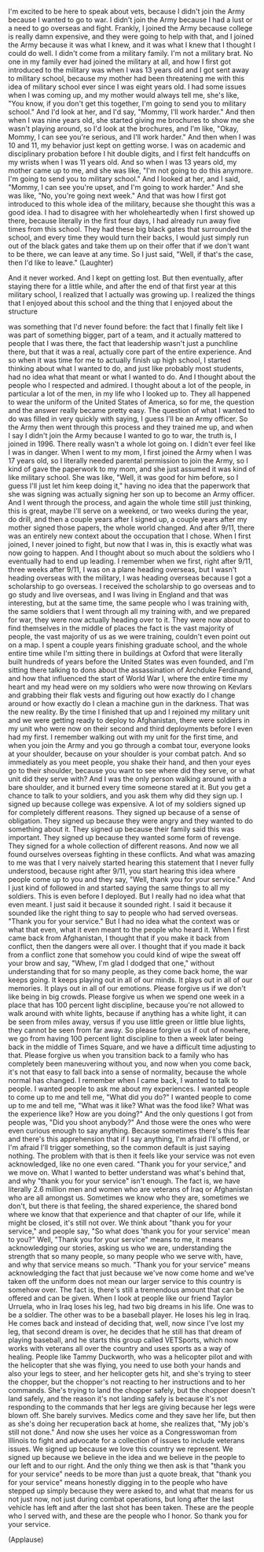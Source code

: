 
I&#39;m excited to be here to speak about vets,
because I didn&#39;t join the Army
because I wanted to go to war.
I didn&#39;t join the Army because I had a lust
or a need to go overseas and fight.
Frankly, I joined the Army because
college is really damn expensive,
and they were going to help with that,
and I joined the Army because
it was what I knew,
and it was what I knew that I thought I could do well.
I didn&#39;t come from a military family.
I&#39;m not a military brat.
No one in my family ever
had joined the military at all,
and how I first got introduced to the military
was when I was 13 years old
and I got sent away to military school,
because my mother had been threatening me
with this idea of military school
ever since I was eight years old.
I had some issues when I was coming up,
and my mother would always tell me, she&#39;s like,
&quot;You know, if you don&#39;t get this together,
I&#39;m going to send you to military school.&quot;
And I&#39;d look at her, and I&#39;d say, &quot;Mommy,
I&#39;ll work harder.&quot;
And then when I was nine years old,
she started giving me brochures
to show me she wasn&#39;t playing around,
so I&#39;d look at the brochures, and I&#39;m like,
&quot;Okay, Mommy, I can see you&#39;re
serious, and I&#39;ll work harder.&quot;
And then when I was 10 and 11,
my behavior just kept on getting worse.
I was on academic and disciplinary probation
before I hit double digits,
and I first felt handcuffs on my wrists
when I was 11 years old.
And so when I was 13 years old,
my mother came up to me, and she was like,
&quot;I&#39;m not going to do this anymore.
I&#39;m going to send you to military school.&quot;
And I looked at her, and I said, &quot;Mommy,
I can see you&#39;re upset, and
I&#39;m going to work harder.&quot;
And she was like, &quot;No, you&#39;re going next week.&quot;
And that was how I first got introduced
to this whole idea of the military,
because she thought this was a good idea.
I had to disagree with her wholeheartedly
when I first showed up there,
because literally in the first four days,
I had already run away five times from this school.
They had these big black gates
that surrounded the school,
and every time they would turn their backs,
I would just simply run out of the black gates
and take them up on their offer
that if we don&#39;t want to be there,
we can leave at any time.
So I just said, &quot;Well, if that&#39;s the case,
then I&#39;d like to leave.&quot; 
(Laughter)

And it never worked.
And I kept on getting lost.
But then eventually,
after staying there for a little while,
and after the end of that first year
at this military school,
I realized that I actually was growing up.
I realized the things that I enjoyed about this school
and the thing that I enjoyed about the structure

was something that I&#39;d never found before:
the fact that I finally felt like I
was part of something bigger,
part of a team, and it actually mattered to people
that I was there,
the fact that leadership wasn&#39;t just a punchline there,
but that it was a real, actually core part
of the entire experience.
And so when it was time for me to actually
finish up high school,
I started thinking about what I wanted to do,
and just like probably most students,
had no idea what that meant or what I wanted to do.
And I thought about the people who I
respected and admired.
I thought about a lot of the people,
in particular a lot of the men, in my life
who I looked up to.
They all happened to wear the uniform
of the United States of America,
so for me, the question and the answer
really became pretty easy.
The question of what I wanted to do
was filled in very quickly with saying,
I guess I&#39;ll be an Army officer.
So the Army then went through this process
and they trained me up,
and when I say I didn&#39;t join the Army
because I wanted to go to war,
the truth is, I joined in 1996.
There really wasn&#39;t a whole lot going on.
I didn&#39;t ever feel like I was in danger.
When I went to my mom,
I first joined the Army when I was 17 years old,
so I literally needed parental permission
to join the Army,
so I kind of gave the paperwork to my mom,
and she just assumed it was
kind of like military school.
She was like, &quot;Well, it was good for him before,
so I guess I&#39;ll just let him keep doing it,&quot;
having no idea that the
paperwork that she was signing
was actually signing her son up
to become an Army officer.
And I went through the process,
and again the whole time still just thinking,
this is great, maybe I&#39;ll serve on a weekend,
or two weeks during the year, do drill,
and then a couple years after I signed up,
a couple years after my mother signed those papers,
the whole world changed.
And after 9/11, there was an entirely new context
about the occupation that I chose.
When I first joined, I never joined to fight,
but now that I was in,
this is exactly what was now going to happen.
And I thought about so much about the soldiers
who I eventually had to end up leading.
I remember when we first, right after 9/11,
three weeks after 9/11, I was
on a plane heading overseas,
but I wasn&#39;t heading overseas with the military,
I was heading overseas because I got a scholarship
to go overseas.
I received the scholarship to go overseas
and to go study and live overseas,
and I was living in England and that was interesting,
but at the same time, the same people who
I was training with,
the same soldiers that I went
through all my training with,
and we prepared for war,
they were now actually heading over to it.
They were now about to find themselves
in the middle of places the fact is
the vast majority of people,
the vast majority of us as we were training,
couldn&#39;t even point out on a map.
I spent a couple years finishing graduate school,
and the whole entire time while I&#39;m sitting there
in buildings at Oxford
that were literally built hundreds of years
before the United States was even founded,
and I&#39;m sitting there talking to dons
about the assassination of Archduke Ferdinand,
and how that influenced the start of World War I,
where the entire time my heart and my head
were on my soldiers
who were now throwing on Kevlars
and grabbing their flak vests
and figuring out how exactly do I change around
or how exactly do I clean a machine gun
in the darkness.
That was the new reality.
By the time I finished that up and I rejoined
my military unit and we were getting
ready to deploy to Afghanistan,
there were soldiers in my unit who were now
on their second and third deployments
before I even had my first.
I remember walking out with
my unit for the first time,
and when you join the Army
and you go through a combat tour,
everyone looks at your shoulder,
because on your shoulder is your combat patch.
And so immediately as you meet people,
you shake their hand,
and then your eyes go to their shoulder,
because you want to see where did they serve,
or what unit did they serve with?
And I was the only person walking around
with a bare shoulder,
and it burned every time someone stared at it.
But you get a chance to talk to your soldiers,
and you ask them why did they sign up.
I signed up because college was expensive.
A lot of my soldiers signed up
for completely different reasons.
They signed up because of a sense of obligation.
They signed up because they were angry
and they wanted to do something about it.
They signed up because
their family said this was important.
They signed up because they
wanted some form of revenge.
They signed for a whole
collection of different reasons.
And now we all found ourselves overseas
fighting in these conflicts.
And what was amazing to me was that I
very naively started hearing this statement
that I never fully understood,
because right after 9/11, you start hearing this idea
where people come up to you and they say,
&quot;Well, thank you for your service.&quot;
And I just kind of followed in and started saying
the same things to all my soldiers.
This is even before I deployed.
But I really had no idea what that even meant.
I just said it because it sounded right.
I said it because it sounded like the right thing to say
to people who had served overseas.
&quot;Thank you for your service.&quot;
But I had no idea what the context was
or what that even,
what it even meant to the people who heard it.
When I first came back from Afghanistan,
I thought that if you make it back from conflict,
then the dangers were all over.
I thought that if you made it
back from a conflict zone
that somehow you could kind of
wipe the sweat off your brow and say,
&quot;Whew, I&#39;m glad I dodged that one,&quot;
without understanding that for so many people,
as they come back home,
the war keeps going.
It keeps playing out in all of our minds.
It plays out in all of our memories.
It plays out in all of our emotions.
Please forgive us
if we don&#39;t like being in big crowds.
Please forgive us
when we spend one week in a place
that has 100 percent light discipline,
because you&#39;re not allowed to
walk around with white lights,
because if anything has a white light,
it can be seen from miles away,
versus if you use little green
or little blue lights,
they cannot be seen from far away.
So please forgive us if out of nowhere,
we go from having 100 percent light discipline
to then a week later being back
in the middle of Times Square,
and we have a difficult time adjusting to that.
Please forgive us
when you transition back to a family
who has completely been maneuvering without you,
and now when you come back, it&#39;s not that easy
to fall back into a sense of normality,
because the whole normal has changed.
I remember when I came back,
I wanted to talk to people.
I wanted people to ask me about my experiences.
I wanted people to come up to me and tell me,
&quot;What did you do?&quot;
I wanted people to come up to me and tell me,
&quot;What was it like? What was the food like?
What was the experience like? How are you doing?&quot;
And the only questions I got from people was,
&quot;Did you shoot anybody?&quot;
And those were the ones who were even curious
enough to say anything.
Because sometimes there&#39;s this fear
and there&#39;s this apprehension that if I say anything,
I&#39;m afraid I&#39;ll offend,
or I&#39;m afraid I&#39;ll trigger something,
so the common default is just saying nothing.
The problem with that
is then it feels like your service
was not even acknowledged,
like no one even cared.
&quot;Thank you for your service,&quot;
and we move on.
What I wanted to better understand
was what&#39;s behind that,
and why &quot;thank you for your service&quot; isn&#39;t enough.
The fact is, we have literally
2.6 million men and women
who are veterans of Iraq or Afghanistan
who are all amongst us.
Sometimes we know who they are,
sometimes we don&#39;t,
but there is that feeling, the shared experience,
the shared bond
where we know that that experience
and that chapter of our life,
while it might be closed,
it&#39;s still not over.
We think about &quot;thank you for your service,&quot;
and people say, &quot;So what does &#39;thank
you for your service&#39; mean to you?&quot;
Well, &quot;Thank you for your service&quot; means to me,
it means acknowledging our stories,
asking us who we are,
understanding the strength
that so many people, so many
people who we serve with, have,
and why that service means so much.
&quot;Thank you for your service&quot;
means acknowledging the fact
that just because we&#39;ve now come home
and we&#39;ve taken off the uniform
does not mean our larger service to this country
is somehow over.
The fact is, there&#39;s still a tremendous amount
that can be offered and can be given.
When I look at people
like our friend Taylor Urruela,
who in Iraq loses his leg,
had two big dreams in his life.
One was to be a soldier. The other
was to be a baseball player.
He loses his leg in Iraq.
He comes back
and instead of deciding that,
well, now since I&#39;ve lost my
leg, that second dream is over,
he decides that he still has that
dream of playing baseball,
and he starts this group called VETSports,
which now works with veterans all over the country
and uses sports as a way of healing.
People like Tammy Duckworth,
who was a helicopter pilot
and with the helicopter that she was flying,
you need to use both your hands
and also your legs to steer,
and her helicopter gets hit,
and she&#39;s trying to steer the chopper,
but the chopper&#39;s not reacting
to her instructions and to her commands.
She&#39;s trying to land the chopper safely,
but the chopper doesn&#39;t land safely,
and the reason it&#39;s not landing safely
is because it&#39;s not responding to the
commands that her legs are giving
because her legs were blown off.
She barely survives.
Medics come and they save her life,
but then as she&#39;s doing her
recuperation back at home,
she realizes that, &quot;My job&#39;s still not done.&quot;
And now she uses her voice
as a Congresswoman from Illinois
to fight and advocate for a collection of issues
to include veterans issues.
We signed up because
we love this country we represent.
We signed up because
we believe in the idea and we believe in the people
to our left and to our right.
And the only thing we then ask is that
&quot;thank you for your service&quot;
needs to be more than just a quote break,
that &quot;thank you for your service&quot; means
honestly digging in
to the people who have stepped up
simply because they were asked to,
and what that means for us not just now,
not just during combat operations,
but long after the last vehicle has left
and after the last shot has been taken.
These are the people who I served with,
and these are the people who I honor.
So thank you for your service.

(Applause)

